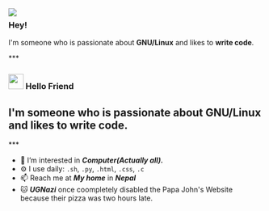 <img align="left" src="https://orhun.dev/img/crow.png">

### Hey!

I'm someone who is passionate about **GNU/Linux** and likes to **write code**.




***<h3 align="left"><img src = "https://raw.githubusercontent.com/MartinHeinz/MartinHeinz/master/wave.gif" width = 30px>
Hello Friend

I'm someone who is passionate about **GNU/Linux** and likes to **write code**.</h3>***              
---


- 👀 I’m interested in ***Computer(Actually all).***
- ⚙️ I use daily: ```.sh```, ```.py```, ```.html```, ```.css```, ```.c```
- 📫 Reach me at ***My home*** in ***Nepal***
- 🐱‍ ***UGNazi*** once coompletely disabled the Papa John's Website because their pizza was two hours late.
<!---
thearjnep/thearjnep is a ✨ special ✨ repository because its `README.md` (this file) appears on your GitHub profile.
You can click the Preview link to take a look at your changes.
--->
